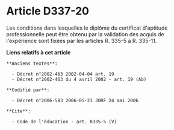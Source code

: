 # Article D337-20

Les conditions dans lesquelles le diplôme du certificat d'aptitude professionnelle peut être obtenu par la validation des
acquis de l'expérience sont fixées par les articles R. 335-5 à R. 335-11.

**Liens relatifs à cet article**

	**Anciens textes**:

	  - Décret n°2002-463 2002-04-04 art. 19
	  - Décret n°2002-463 du 4 avril 2002 - art. 19 (Ab)

	**Codifié par**:

	  - Décret n°2006-583 2006-05-23 JORF 24 mai 2006

	**Cite**:

	  - Code de l'éducation - art. R335-5 (V)
